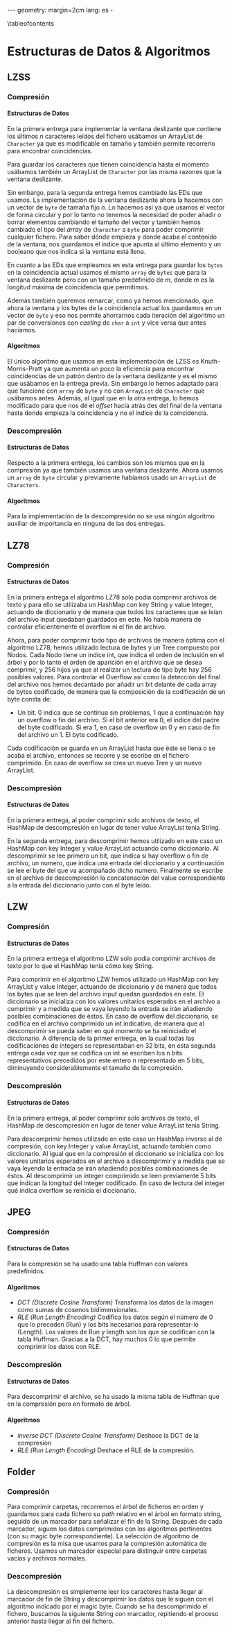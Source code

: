 --- geometry: margin=2cm lang: es -

\tableofcontents

# Estructuras de Datos & Algoritmos

## LZSS

### Compresión

#### Estructuras de Datos

En la primera entrega para implementar la ventana deslizante que contiene los
últimos $n$ caracteres leídos del fichero usábamos un ArrayList de `Character`
ya que es modificable en tamaño y también permite recorrerlo para encontrar
coincidencias.

Para guardar los caracteres que tienen coincidencia hasta el momento usábamos
también un ArrayList de `Character` por las misma razones que la ventana
deslizante.

Sin embargo, para la segunda entrega hemos cambiado las EDs que usamos. La
implementación de la ventana deslizante ahora la hacemos con un vector de `byte`
de tamaña fijo $n$. Lo hacemos así ya que usamos el vector de forma circular y
por lo tanto no tenemos la necesidad de poder añadir o borrar elementos
cambiando el tamaño del vector y también hemos cambiado el tipo del *array* de
`Character` a `byte` para poder comprimir cualquier fichero. Para saber dónde
empieza y donde acaba el contenido de la ventana, nos guardamos el índice que
apunta al último elemento y un booleano que nos indica si la ventana está llena.

En cuanto a las EDs que empleamos en esta entrega para guardar los `bytes` en la
coincidencia actual usamos el mismo `array` de `bytes` que para la ventana
deslizante pero con un tamaño predefinido de *m*, donde *m* es la longitud
máxima de coincidencia que permitimos.

Además también queremos remarcar, como ya hemos mencionado, que ahora la ventana
y los bytes de la coincidencia actual los guardamos en un vector de `byte` y eso
nos permite ahorrarnos cada iteración del algoritmo un par de conversiones con
*casting* de `char` a `int` y vice versa que antes hacíamos.

#### Algoritmos

El único algoritmo que usamos en esta implementación de LZSS es
Knuth-Morris-Pratt ya que aumenta un poco la eficiencia para encontrar
coincidencias de un patrón dentro de la ventana deslizante y es el mismo que
usábamos en la entrega previa. Sin embargo lo hemos adaptado para que funcione
con `array` de `byte` y no con `ArrayList` de `Character` que usábamos antes.
Además, al igual que en la otra entrega, lo hemos modificado para que nos dé el
*offset* hacia atrás des del final de la ventana hasta donde empieza la
coincidencia y no el índice de la coincidencia.

### Descompresión

#### Estructuras de Datos

Respecto a la primera entrega, los cambios son los mismos que en la compresión
ya que también usamos una ventana deslizante. Ahora usamos un `array` de `byte`
circular y previamente habíamos usado un `ArrayList` de `Characters`.

#### Algoritmos

Para la implementación de la descompresión no se usa ningún algoritmo auxiliar
de importancia en ninguna de las dos entregas.

## LZ78

### Compresión

#### Estructuras de Datos

En la primera entrega el algoritmo LZ78 solo podia comprimir archivos de texto
y para ello se utilizaba un HashMap con key String y value Integer, actuando de
diccionario y de manera que todos los caracteres que se leían del archivo input
quedaban guardados en este. No había manera de controlar eficientemente el
overflow ni el fin de archivo.

Ahora, para poder comprimir todo tipo de archivos de manera óptima con el
algoritmo LZ78, hemos utilizado lectura de bytes y un Tree compuesto por Nodos.
Cada Nodo tiene un índice int, que indica el orden de inclusión en el árbol y
por lo tanto el orden de aparición en el archivo que se desea comprimir, y 256
hijos ya que al realizar un lectura de tipo byte hay 256 posibles valores.  Para
controlar el Overflow así como la detección del final del archivo nos hemos
decantado por añadir un bit delante de cada array de bytes codificado, de manera
que la composición de la codificación de un byte consta de:

- Un bit. 0 indica que se continua sin problemas, 1 que a continuación hay un
  overflow o fin del archivo. Si el bit anterior era 0, el indice del padre del
  byte codificado. Si era 1, en caso de overflow un 0 y en caso de fin del
  archivo un 1. El byte codificado.

Cada codificación se guarda en un ArrayList hasta que éste se llena o se acaba
el archivo, entonces se recorre y se escribe en el fichero comprimido. En caso
de overflow se crea un nuevo Tree y un nuevo ArrayList.
### Descompresión

#### Estructuras de Datos

En la primera entrega, al poder comprimir solo
archivos de texto, el HashMap de descompresión en lugar de tener value
ArrayList <Byte> tenia String.

En la segunda entrega, para descomprimir hemos utilizado en este caso un HashMap
con key Integer y value ArrayList <Byte> actuando como diccionario. Al
descomprimir se lee primero un bit, que indica si hay overflow o fin de archivo,
un numero, que indica una entrada del diccionario y a continuación se lee el
byte del que va acompañado dicho numero. Finalmente se escribe en el archivo de
descompresión la concatenación del value correspondiente a la entrada del
diccionario junto con el byte leído.

## LZW

### Compresión

#### Estructuras de Datos

En la primera entrega el algoritmo LZW solo podia comprimir archivos de texto
por lo que el HashMap tenia cómo key String.

Para comprimir en el algoritmo LZW hemos utilizado un HashMap con key
ArrayList<Byte> y value Integer, actuando de diccionario y de manera que todos
los bytes que se leen del archivo input quedan guardados en este. El diccionario
se inicializa con los valores unitarios esperados en el archivo a comprimir y a
medida que se vaya leyendo la entrada se irán añadiendo posibles combinaciones
de éstos. En caso de overflow del diccionario, se codifica en el archivo
comprimido un int indicativo, de manera que al descomprimir se pueda saber en
qué momento se ha reiniciado el diccionario. A diferencia de la primer entrega,
en la cual todas las codificaciones de integers se representaban en 32 bits, en
esta segunda entrega cada vez que se codifica un int se escriben los n bits
representativos precedidos por este entero n representado en 5 bits, diminuyendo
considerablemente el tamaño de la compresión.

### Descompresión

#### Estructuras de Datos

En la primera entrega, al poder comprimir solo archivos de texto, el HashMap de
descompresión en lugar de tener value ArrayList <Byte> tenia String.

Para descomprimir hemos utilizado en este caso un HashMap inverso al de
compresión, con key Integer y value ArrayList<Byte>, actuando también como
diccionario. Al igual que en la compresión el diccionario se inicializa con los
valores unitarios esperados en el archivo a descomprimir y a medida que se vaya
leyendo la entrada se irán añadiendo posibles combinaciones de éstos. Al
descomprimir un integer comprimido se leen previamente 5 bits que indican la
longitud del integer codificado. En caso de lectura del integer qué indica
overflow se reinicia el diccionario.

## JPEG

### Compresión

#### Estructuras de Datos

Para la compresión se ha usado una tabla Huffman con valores predefinidos.

#### Algoritmos

- *DCT (Discrete Cosine Transform)* Transforma los datos de la imagen como sumas
  de cosenos bidimensionales.
- *RLE (Run Length Encoding)* Codifica los datos según el número de 0 que lo
preceden (Run) y los bits necesarios para representar-lo (Length). Los valores
de Run y length son los que se codifican con la tabla Huffman. Gracias a la
DCT, hay muchos 0 lo que permite comprimir los datos con RLE.

### Descompresión

#### Estructuras de Datos

Para descomprimir el archivo, se ha usado la misma tabla de Huffman que en la
compresión pero en formato de árbol.

#### Algoritmos

- *inverse DCT (Discrete Cosine Transform)* Deshace la DCT de la compresión 
- *RLE (Run Length Encoding)* Deshace el RLE de la compresión.

## Folder

### Compresión

Para comprimir carpetas, recorremos el árbol de ficheros en orden y guardamos
para cada fichero su *path* relativo en el árbol en formato string, seguido de
un marcador para señalizar el fin de la String. Después de cada marcador,
siguen los datos comprimidos con los algoritmos pertinentes (con su magic byte
correspondiente). La selección de algoritmo de compresión es la misa que usamos
para la compresión automática de ficheros. Usamos un marcador especial para
distinguir entre carpetas vacías y archivos normales.

### Descompresión

La descompresión es simplemente leer los caracteres hasta llegar al marcador de
fin de String y descomprimir los datos que le siguen con el algoritmo indicado
por el magic byte. Cuando se ha descomprimido el fichero, buscamos la siguiente
String con marcador, repitiendo el proceso anterior hasta llegar al fin del
fichero.

